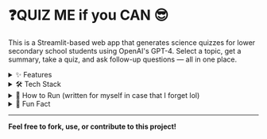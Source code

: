 # ❓QUIZ ME if you CAN 😎

This is a Streamlit-based web app that generates science quizzes for lower secondary school students using OpenAI's GPT-4. Select a topic, get a summary, take a quiz, and ask follow-up questions — all in one place.


<details>
<summary> ✨ Features </summary>

- 📘 Topic summaries with simple language
- 🧪 AI-generated 10-question quizzes
- ✅ Instant answer checking with feedback
- 💬 Ask follow-up questions for each item
- ⏱ Optional countdown timer
- 💯 Emoji-based score feedback
- 🔁 One-click Try Again
- 🛡 Safe session handling
- 🚀 Built with Streamlit

</details>


<details>
<summary> 🛠 Tech Stack </summary>

- Python
- Streamlit
- OpenAI GPT-4
- python-dotenv

</details>


<details>
<summary> 🚀 How to Run (written for myself in case that I forget lol)</summary>

  ```bash
  # 1. Clone the repository
  git clone https://github.com/lordz6846/Hackathon_BOLT.git
  cd Hackathon_BOLT
  
  # 2. Create a .env file with your OpenAI API key
  echo "OPENAI_API_KEY=your-openai-api-key-here" > .env
  
  # 3. (Optional) Create virtual environment
  python -m venv venv
  source venv/bin/activate      # On macOS/Linux
  venv\Scripts\activate         # On Windows
  
  # 4. Install dependencies
  pip install -r requirements.txt
  
  # 5. Run the app
  streamlit run app.py
  ```

  - Replace `app.py` with your actual filename if it's different.<br>
  - Make sure `.env` is in the **root directory** and contains your OpenAI key.<br>
  - ⚠️ Do **not** share your API key publicly!

</details>


<details>
<summary> 🤖 Fun Fact </summary>

  - 90% of this repo was written by ChatGPT.  
  - I just keep saying “next” — and telling it when things broke. 😅

</details>

---

**Feel free to fork, use, or contribute to this project!**

